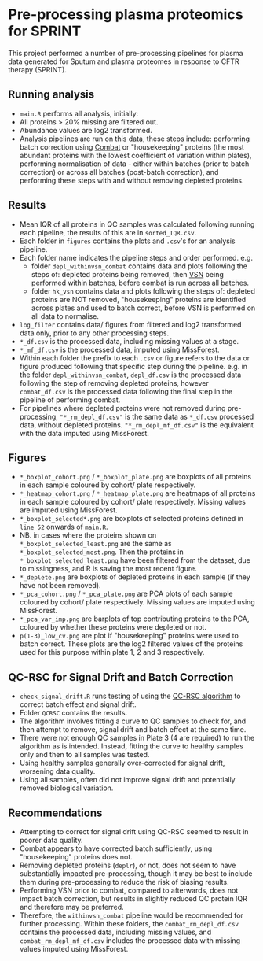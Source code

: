 # Pre-processing plasma proteomics for SPRINT
This project performed a number of pre-processing pipelines for plasma data generated for Sputum and plasma proteomes in response to CFTR therapy (SPRINT).

## Running analysis
- ```main.R``` performs all analysis, initially:
- All proteins > 20% missing are filtered out.
- Abundance values are log2 transformed.
- Analysis pipelines are run on this data, these steps include: performing batch correction using [Combat](https://rdrr.io/bioc/sva/man/ComBat.html) or "housekeeping" proteins (the most abundant proteins with the lowest coefficient of variation within plates), performing normalisation of data - either within batches (prior to batch correction) or across all batches (post-batch correction), and performing these steps with and without removing depleted proteins.

## Results
- Mean IQR of all proteins in QC samples was calculated following running each pipeline, the results of this are in ```sorted_IQR.csv```.
- Each folder in ```figures``` contains the plots and ```.csv```'s for an analysis pipeline.
- Each folder name indicates the pipeline steps and order performed. e.g.
	- folder ```depl_withinvsn_combat``` contains data and plots following the steps of: depleted proteins being removed, then [VSN](https://bioconductor.org/packages/devel/bioc/vignettes/vsn/inst/doc/A-vsn.html) being performed within batches, before combat is run across all batches.
	- folder ```hk_vsn``` contains data and plots following the steps of: depleted proteins are NOT removed, "housekeeping" proteins are identified across plates and used to batch correct, before VSN is performed on all data to normalise.
- ```log_filter``` contains data/ figures from filtered and log2 transformed data only, prior to any other processing steps.
- ```*_df.csv``` is the processed data, including missing values at a stage. 
- ```*_mf_df.csv``` is the processed data, imputed using [MissForest](https://academic.oup.com/bioinformatics/article/28/1/112/219101?).
- Within each folder the prefix to each ```.csv``` or figure refers to the data or figure produced following that specific step during the pipeline. e.g. in the folder ```depl_withinvsn_combat```, ```depl_df.csv``` is the processed data following the step of removing depleted proteins, however ```combat_df.csv``` is the processed data following the final step in the pipeline of performing combat.
- For pipelines where depleted proteins were not removed during pre-processing, ```"*_rm_depl_df.csv"``` is the same data as ```*_df.csv``` processed data, without depleted proteins. ```"*_rm_depl_mf_df.csv"``` is the equivalent with the data imputed using MissForest.

## Figures
- ```*_boxplot_cohort.png``` / ```*_boxplot_plate.png``` are boxplots of all proteins in each sample coloured by cohort/ plate respectively.
- ```*_heatmap_cohort.png``` / ```*_heatmap_plate.png``` are heatmaps of all proteins in each sample coloured by cohort/ plate respectively. Missing values are imputed using MissForest.
- ```*_boxplot_selected*.png``` are boxplots of selected proteins defined in ```line 52``` onwards of ```main.R```.
- NB. in cases where the proteins shown on ```*_boxplot_selected_least.png``` are the same as ```*_boxplot_selected_most.png```. Then the proteins in ```*_boxplot_selected_least.png``` have been filtered from the dataset, due to missingness, and R is saving the most recent figure.
- ```*_deplete.png``` are boxplots of depleted proteins in each sample (if they have not been removed).
- ```*_pca_cohort.png``` / ```*_pca_plate.png``` are PCA plots of each sample coloured by cohort/ plate respectively. Missing values are imputed using MissForest.
- ```*_pca_var_imp.png``` are barplots of top contributing proteins to the PCA, coloured by whether these proteins were depleted or not.
- ```p(1-3)_low_cv.png``` are plot if "housekeeping" proteins were used to batch correct. These plots are the log2 filtered values of the proteins used for this purpose within plate 1, 2 and 3 respectively.

## QC-RSC for Signal Drift and Batch Correction
- ```check_signal_drift.R``` runs testing of using the [QC-RSC algorithm](https://bioconductor.org/packages/release/bioc/vignettes/pmp/inst/doc/pmp_vignette_signal_batch_correction_mass_spectrometry.html) to correct batch effect and signal drift. 
- Folder ```QCRSC``` contains the results.
- The algorithm involves fitting a curve to QC samples to check for, and then attempt to remove, signal drift and batch effect at the same time.
- There were not enough QC samples in Plate 3 (4 are required) to run the algorithm as is intended. Instead, fitting the curve to healthy samples only and then to all samples was tested.
- Using healthy samples generally over-corrected for signal drift, worsening data quality.
- Using all samples, often did not improve signal drift and potentially removed biological variation.

## Recommendations
- Attempting to correct for signal drift using QC-RSC seemed to result in poorer data quality.
- Combat appears to have corrected batch sufficiently, using "housekeeping" proteins does not.
- Removing depleted proteins (```deplr```), or not, does not seem to have substantially impacted pre-processing, though it may be best to include them during pre-processing to reduce the risk of biasing results. 
- Performing VSN prior to combat, compared to afterwards, does not impact batch correction, but results in slightly reduced QC protein IQR and therefore may be preferred.
- Therefore, the ```withinvsn_combat``` pipeline would be recommended for further processing. Within these folders, the ```combat_rm_depl_df.csv``` contains the processed data, including missing values, and ```combat_rm_depl_mf_df.csv``` includes the processed data with missing values imputed using MissForest.